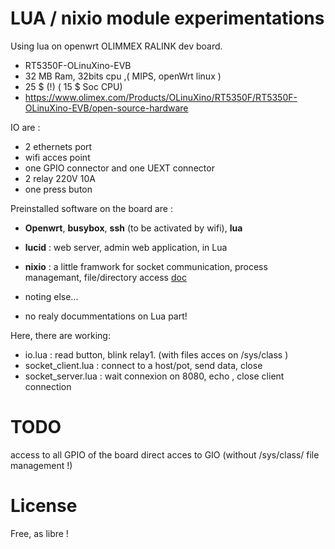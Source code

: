 LUA / nixio module experimentations
===

Using lua on openwrt OLIMMEX RALINK dev board.
* RT5350F-OLinuXino-EVB
* 32 MB Ram, 32bits cpu ,( MIPS, openWrt linux )
* 25 $ (!) ( 15 $ Soc CPU)
* https://www.olimex.com/Products/OLinuXino/RT5350F/RT5350F-OLinuXino-EVB/open-source-hardware

IO are :
* 2 ethernets port
* wifi acces point
* one GPIO connector and one UEXT connector
* 2 relay 220V 10A
* one press buton


Preinstalled software on the board are :
* **Openwrt**, **busybox**, **ssh** (to be activated by wifi), **lua**
* **lucid** : web server, admin web application, in Lua
* **nixio** : a little framwork for socket communication, process managemant, file/directory access
   [doc](https://neopallium.github.io/nixio/modules/nixio.html)

* noting else...
* no realy docummentations on Lua part!

Here, there are working:
* io.lua : read button, blink relay1. (with files acces on /sys/class )
* socket_client.lua : connect to a host/pot, send data, close
* socket_server.lua : wait connexion on 8080, echo , close client connection

TODO
===

access to all GPIO of the board
direct acces to GIO (without /sys/class/ file management !)

License
===
Free, as libre !
